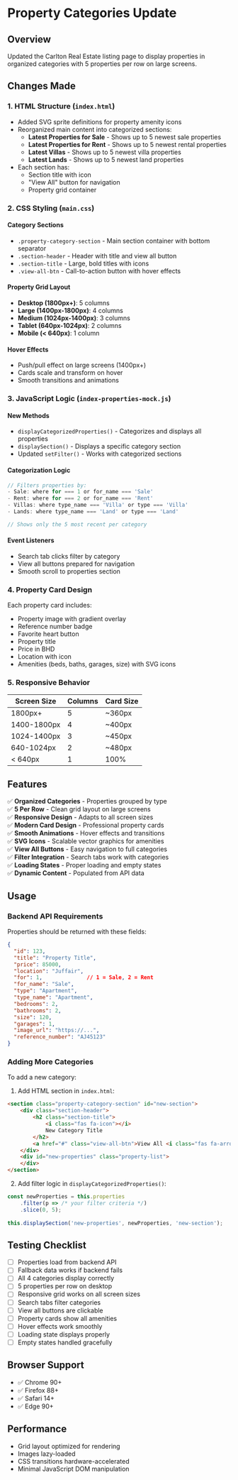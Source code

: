 # Property Categories Update

## Overview
Updated the Carlton Real Estate listing page to display properties in organized categories with 5 properties per row on large screens.

## Changes Made

### 1. HTML Structure (`index.html`)
- Added SVG sprite definitions for property amenity icons
- Reorganized main content into categorized sections:
  - **Latest Properties for Sale** - Shows up to 5 newest sale properties
  - **Latest Properties for Rent** - Shows up to 5 newest rental properties
  - **Latest Villas** - Shows up to 5 newest villa properties
  - **Latest Lands** - Shows up to 5 newest land properties
- Each section has:
  - Section title with icon
  - "View All" button for navigation
  - Property grid container

### 2. CSS Styling (`main.css`)

#### Category Sections
- `.property-category-section` - Main section container with bottom separator
- `.section-header` - Header with title and view all button
- `.section-title` - Large, bold titles with icons
- `.view-all-btn` - Call-to-action button with hover effects

#### Property Grid Layout
- **Desktop (1800px+)**: 5 columns
- **Large (1400px-1800px)**: 4 columns  
- **Medium (1024px-1400px)**: 3 columns
- **Tablet (640px-1024px)**: 2 columns
- **Mobile (< 640px)**: 1 column

#### Hover Effects
- Push/pull effect on large screens (1400px+)
- Cards scale and transform on hover
- Smooth transitions and animations

### 3. JavaScript Logic (`index-properties-mock.js`)

#### New Methods
- `displayCategorizedProperties()` - Categorizes and displays all properties
- `displaySection()` - Displays a specific category section
- Updated `setFilter()` - Works with categorized sections

#### Categorization Logic
```javascript
// Filters properties by:
- Sale: where for === 1 or for_name === 'Sale'
- Rent: where for === 2 or for_name === 'Rent'
- Villas: where type_name === 'Villa' or type === 'Villa'
- Lands: where type_name === 'Land' or type === 'Land'

// Shows only the 5 most recent per category
```

#### Event Listeners
- Search tab clicks filter by category
- View all buttons prepared for navigation
- Smooth scroll to properties section

### 4. Property Card Design

Each property card includes:
- Property image with gradient overlay
- Reference number badge
- Favorite heart button
- Property title
- Price in BHD
- Location with icon
- Amenities (beds, baths, garages, size) with SVG icons

### 5. Responsive Behavior

| Screen Size | Columns | Card Size |
|------------|---------|-----------|
| 1800px+    | 5       | ~360px    |
| 1400-1800px| 4       | ~400px    |
| 1024-1400px| 3       | ~450px    |
| 640-1024px | 2       | ~480px    |
| < 640px    | 1       | 100%      |

## Features

✅ **Organized Categories** - Properties grouped by type  
✅ **5 Per Row** - Clean grid layout on large screens  
✅ **Responsive Design** - Adapts to all screen sizes  
✅ **Modern Card Design** - Professional property cards  
✅ **Smooth Animations** - Hover effects and transitions  
✅ **SVG Icons** - Scalable vector graphics for amenities  
✅ **View All Buttons** - Easy navigation to full categories  
✅ **Filter Integration** - Search tabs work with categories  
✅ **Loading States** - Proper loading and empty states  
✅ **Dynamic Content** - Populated from API data  

## Usage

### Backend API Requirements
Properties should be returned with these fields:
```json
{
  "id": 123,
  "title": "Property Title",
  "price": 85000,
  "location": "Juffair",
  "for": 1,              // 1 = Sale, 2 = Rent
  "for_name": "Sale",
  "type": "Apartment",
  "type_name": "Apartment",
  "bedrooms": 2,
  "bathrooms": 2,
  "size": 120,
  "garages": 1,
  "image_url": "https://...",
  "reference_number": "AJ45123"
}
```

### Adding More Categories
To add a new category:

1. Add HTML section in `index.html`:
```html
<section class="property-category-section" id="new-section">
    <div class="section-header">
        <h2 class="section-title">
            <i class="fas fa-icon"></i>
            New Category Title
        </h2>
        <a href="#" class="view-all-btn">View All <i class="fas fa-arrow-right"></i></a>
    </div>
    <div id="new-properties" class="property-list">
    </div>
</section>
```

2. Add filter logic in `displayCategorizedProperties()`:
```javascript
const newProperties = this.properties
    .filter(p => /* your filter criteria */)
    .slice(0, 5);
    
this.displaySection('new-properties', newProperties, 'new-section');
```

## Testing Checklist

- [ ] Properties load from backend API
- [ ] Fallback data works if backend fails
- [ ] All 4 categories display correctly
- [ ] 5 properties per row on desktop
- [ ] Responsive grid works on all screen sizes
- [ ] Search tabs filter categories
- [ ] View all buttons are clickable
- [ ] Property cards show all amenities
- [ ] Hover effects work smoothly
- [ ] Loading state displays properly
- [ ] Empty states handled gracefully

## Browser Support

- ✅ Chrome 90+
- ✅ Firefox 88+
- ✅ Safari 14+
- ✅ Edge 90+

## Performance

- Grid layout optimized for rendering
- Images lazy-loaded
- CSS transitions hardware-accelerated
- Minimal JavaScript DOM manipulation
